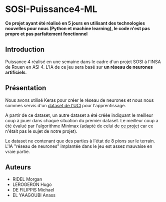 # SOSI-Puissance4-ML

**Ce projet ayant été réalisé en 5 jours en utilisant des technologies nouvelles pour nous (Python et machine learning), le code n'est pas propre et pas parfaitement fonctionnel**

## Introduction
Puissance 4 réalisé en une semaine dans le cadre d'un projet SOSI à l'INSA de Rouen en ASI 4. L'IA de ce jeu sera basé sur **un réseau de neurones artificiels**.

## Présentation
Nous avons utilisé Keras pour créer le réseau de neurones et nous nous sommes servis d'un [dataset de l'UCI](https://archive.ics.uci.edu/ml/datasets/Connect-4) pour l'apprentissage.

A partir de ce dataset, un autre dataset a été créée indiquant le meilleur coup à jouer dans chaque situation du premier dataset. Le meilleur coup a été évalué par l'algorithme Minimax (adapté de celui de [ce projet](https://github.com/erikackermann/Connect-Four) car ce n'était pas le sujet de notre projet).

Le dataset ne contenant que des parties à l'état de 8 pions sur le terrain. L'IA "réseau de neurones" implantée dans le jeu est assez mauvaise en vraie partie.


## Auteurs
* RIDEL Morgan
* LEROGERON Hugo
* DE FILIPPIS Michael
* EL YAAGOUBI Anass
